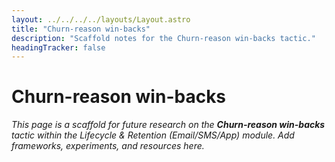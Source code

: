 ```yaml
---
layout: ../../../../layouts/Layout.astro
title: "Churn-reason win-backs"
description: "Scaffold notes for the Churn-reason win-backs tactic."
headingTracker: false
---
```

# Churn-reason win-backs

_This page is a scaffold for future research on the **Churn-reason win-backs** tactic within the Lifecycle & Retention (Email/SMS/App) module. Add frameworks, experiments, and resources here._
